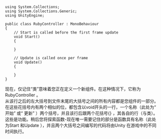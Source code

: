 ```
using System.Collections;
using System.Collections.Generic;
using UnityEngine;

public class RubyController : MonoBehaviour
{
    // Start is called before the first frame update
    void Start()
    {
        
    }

    // Update is called once per frame
    void Update()
    {
        
    }
}
```
现在，仅记住“类”意味着您正在定义一个新组件。在这种情况下，它称为RubyController 。  
从该行之后的左大括号到文件末尾的大括号之间的所有内容都是您组件的一部分。
在这些花括号内有两个相似的位，都包含以void开头的一行，一个名称（此处为“ 开始” 或“ 更新” ）两个括号，并且该行后跟两个花括号{} ，其各自的行（与类）。
这些是功能。稍后您将探索函数-现在唯一需要记住的部分是函数具有名称（此处为Start 和Update ），并且两个大括号之间编写的代码将由Unity 在游戏中的不同时间执行。
